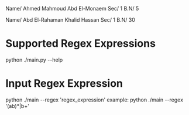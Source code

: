 Name/ Ahmed Mahmoud Abd El-Monaem
Sec/ 1      B.N/ 5

Name/ Abd El-Rahaman Khalid Hassan
Sec/ 1      B.N/ 30

# Supported Regex Expressions
python ./main.py --help

# Input Regex Expression
python ./main --regex 'regex_expression'
example: python ./main --regex '(ab)*|b+'

